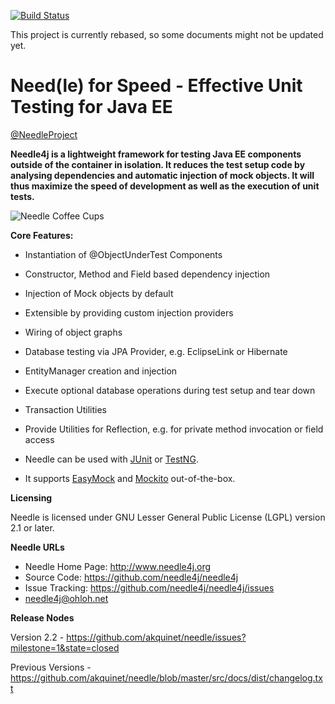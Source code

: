 [![Build Status](https://secure.travis-ci.org/needle4j/needle4j.png)](https://travis-ci.org/needle4j/needle4j)

This project is currently rebased, so some documents might not be updated yet.


Need(le) for Speed - Effective Unit Testing for Java EE
================================
[@NeedleProject](https://twitter.com/NeedleProject)

**Needle4j is a lightweight framework for testing Java EE components outside of the
container in isolation. It reduces the test setup code by analysing dependencies and
automatic injection of mock objects. It will thus maximize the speed of development
as well as the execution of unit tests.**

![Needle Coffee Cups](http://needle.spree.de/public/images/needle-coffeecups-380px.jpg)


**Core Features:**

* Instantiation of @ObjectUnderTest Components
* Constructor, Method and Field based dependency injection
* Injection of Mock objects by default
* Extensible by providing custom injection providers
* Wiring of object graphs

* Database testing via JPA Provider, e.g. EclipseLink or Hibernate
* EntityManager creation and injection
* Execute optional database operations during test setup and tear down
* Transaction Utilities

* Provide Utilities for Reflection, e.g. for private method invocation or field access

* Needle can be used with [JUnit](http://www.junit.org/) or [TestNG](http://testng.org/).
* It supports [EasyMock](http://www.easymock.org/) and [Mockito](http://code.google.com/p/mockito/) out-of-the-box.



**Licensing**

Needle is licensed under GNU Lesser General Public License (LGPL) version 2.1 or later.


**Needle URLs**

* Needle Home Page:	http://www.needle4j.org
* Source Code:			https://github.com/needle4j/needle4j
* Issue Tracking:			https://github.com/needle4j/needle4j/issues
* [needle4j@ohloh.net](https://www.ohloh.net/p/needle4j)



<script type="text/javascript" src="http://www.ohloh.net/p/714248/widgets/project_thin_badge.js">
</script>


**Release Nodes**

Version 2.2 - https://github.com/akquinet/needle/issues?milestone=1&state=closed

Previous Versions - https://github.com/akquinet/needle/blob/master/src/docs/dist/changelog.txt


